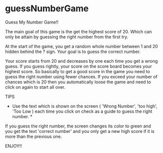 # guessNumberGame

Guess My Number Game!!

The main goal of this game is the get the highest score of 20. Which can only be attain by guessing the right number from the first try.

At the start of the game, you get a random whole number between 1 and 20 hidden behind the ? sign. Your goal is to guess the correct number.

Your score starts from 20 and decreases by one each time you get a wrong guess. If you guess rightly, your score on the score board becomes your highest score. So basically to get a good score in the game you need to guess the right number using fewer chances.
If you exceed your number of chances which is 20 then you automatically loose the game and need to click on again to start all over.

TIPS

* Use the text which is shown on the screen ( 'Wrong Number', 'too high',  'Too Low ) each time you click on check as a guide to guess the right number. *

If you guess the right number, the screen changes its color to green and you get the text 'correct number' and you only get a new high score if it is more than the previous one.

ENJOY!!
